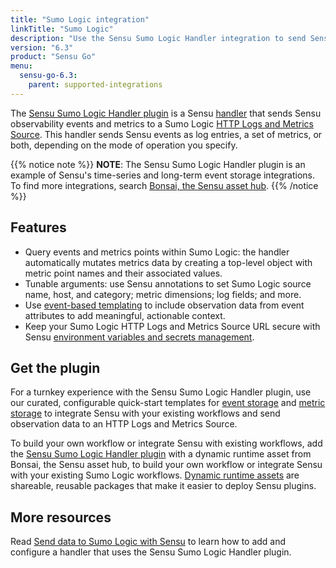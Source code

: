 ```yaml
---
title: "Sumo Logic integration"
linkTitle: "Sumo Logic"
description: "Use the Sensu Sumo Logic Handler integration to send Sensu observability events and metrics to a Sumo Logic HTTP Logs and Metrics Source."
version: "6.3"
product: "Sensu Go"
menu: 
  sensu-go-6.3:
    parent: supported-integrations
---
```


The [Sensu Sumo Logic Handler plugin][4] is a Sensu [handler][1] that sends Sensu observability events and metrics to a Sumo Logic [HTTP Logs and Metrics Source][9].
This handler sends Sensu events as log entries, a set of metrics, or both, depending on the mode of operation you specify.

{{% notice note %}}
**NOTE**: The Sensu Sumo Logic Handler plugin is an example of Sensu's time-series and long-term event storage integrations.
To find more integrations, search [Bonsai, the Sensu asset hub](https://bonsai.sensu.io/).
{{% /notice %}}

## Features

- Query events and metrics points within Sumo Logic: the handler automatically mutates metrics data by creating a top-level object with metric point names and their associated values.
- Tunable arguments: use Sensu annotations to set Sumo Logic source name, host, and category; metric dimensions; log fields; and more.
- Use [event-based templating][2] to include observation data from event attributes to add meaningful, actionable context.
- Keep your Sumo Logic HTTP Logs and Metrics Source URL secure with Sensu [environment variables and secrets management][7].

## Get the plugin

For a turnkey experience with the Sensu Sumo Logic Handler plugin, use our curated, configurable quick-start templates for [event storage][6] and [metric storage][8] to integrate Sensu with your existing workflows and send observation data to an HTTP Logs and Metrics Source.

To build your own workflow or integrate Sensu with existing workflows, add the [Sensu Sumo Logic Handler plugin][4] with a dynamic runtime asset from Bonsai, the Sensu asset hub, to build your own workflow or integrate Sensu with your existing Sumo Logic workflows.
[Dynamic runtime assets][5] are shareable, reusable packages that make it easier to deploy Sensu plugins.

## More resources

Read [Send data to Sumo Logic with Sensu][3] to learn how to add and configure a handler that uses the Sensu Sumo Logic Handler plugin.


[1]: ../../../observability-pipeline/observe-process/handlers/
[2]: ../../../observability-pipeline/observe-process/handler-templates/
[3]: ../../../observability-pipeline/observe-process/send-data-sumo-logic/
[4]: https://bonsai.sensu.io/assets/sensu/sensu-sumologic-handler
[5]: ../../assets/
[6]: https://github.com/sensu/catalog/blob/docs-archive/integrations/sumologic/sumologic-events.yaml
[7]: ../../../operations/manage-secrets/
[8]: https://github.com/sensu/catalog/blob/docs-archive/integrations/sumologic/sumologic-metrics-handler.yaml
[9]: https://help.sumologic.com/03Send-Data/Sources/02Sources-for-Hosted-Collectors/HTTP-Source
